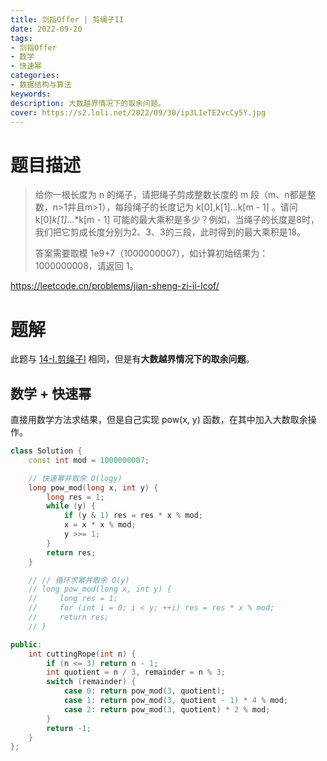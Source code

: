 ```yaml
---
title: 剑指Offer | 剪绳子II
date: 2022-09-20
tags:
- 剑指Offer
- 数学
- 快速幂
categories:
- 数据结构与算法
keywords:
description: 大数越界情况下的取余问题。
cover: https://s2.loli.net/2022/09/30/ip3LIeTE2vcCy5Y.jpg
---
```

# 题目描述
> 给你一根长度为 n 的绳子，请把绳子剪成整数长度的 m 段（m、n都是整数，n>1并且m>1），每段绳子的长度记为 k[0],k[1]...k[m - 1] 。请问 k[0]*k[1]*...*k[m - 1] 可能的最大乘积是多少？例如，当绳子的长度是8时，我们把它剪成长度分别为2、3、3的三段，此时得到的最大乘积是18。
> 
> 答案需要取模 1e9+7（1000000007），如计算初始结果为：1000000008，请返回 1。

https://leetcode.cn/problems/jian-sheng-zi-ii-lcof/

# 题解

此题与 [14-I.剪绳子I](https://www.wangjiapeng.com/2022/09/18/%E5%89%91%E6%8C%87offer/14.1%E5%89%AA%E7%BB%B3%E5%AD%90i/) 相同，但是有**大数越界情况下的取余问题**。

## 数学 + 快速幂
直接用数学方法求结果，但是自己实现 pow(x, y) 函数，在其中加入大数取余操作。
```C++
class Solution {
    const int mod = 1000000007;

    // 快速幂并取余 O(logy)
    long pow_mod(long x, int y) {
        long res = 1;
        while (y) {
            if (y & 1) res = res * x % mod;
            x = x * x % mod;
            y >>= 1;
        }
        return res;
    }

    // // 循环求幂并取余 O(y)
    // long pow_mod(long x, int y) {
    //     long res = 1;
    //     for (int i = 0; i < y; ++i) res = res * x % mod;
    //     return res;
    // }

public:
    int cuttingRope(int n) {
        if (n <= 3) return n - 1;
        int quotient = n / 3, remainder = n % 3;
        switch (remainder) {
            case 0: return pow_mod(3, quotient);
            case 1: return pow_mod(3, quotient - 1) * 4 % mod;
            case 2: return pow_mod(3, quotient) * 2 % mod;
        }
        return -1;
    }
};
```